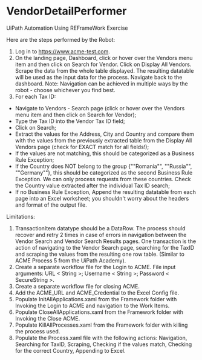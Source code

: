 # VendorDetailPerformer

UiPath Automation Using REFrameWork Exercise

Here are the steps performed by the Robot:
1. Log in to https://www.acme-test.com.
2. On the landing page, Dashboard, click or hover over the Vendors menu item and then click on Search for Vendor. Click on Display All Vendors. Scrape the data from the whole table displayed. The resulting datatable will be used as the input data for the process. Navigate back to the dashboard.
Note: Navigation can be achieved in multiple ways by the robot - choose whichever you find best.
3. For each Tax ID:
- Navigate to Vendors - Search page (click or hover over the Vendors menu item and then click on Search for Vendor);
- Type the Tax ID into the Vendor Tax ID field;
- Click on Search;
- Extract the values for the Address, City and Country and compare them with the values from the previously extracted table from the Display All Vendors page (check for EXACT match for all fields!);
- If the values are not matching, this should be categorized as a Business Rule Exception;
- If the Country does NOT belong to the group {""Romania"", ""Russia"", ""Germany""}, this should be categorized as the second Business Rule Exception. We can only process requests from these countries. Check the Country value extracted after the individual Tax ID search;
- If no Business Rule Exception, Append the resulting datatable from each page into an Excel worksheet; you shouldn't worry about the headers and format of the output file.

Limitations:
1. TransactionItem datatype should be a DataRow. The process should recover and retry 2 times in case of errors in navigation between the Vendor Search and Vendor Search Results pages. One transaction is the action of navigating to the Vendor Search page, searching for the TaxID and scraping the values from the resulting one row table. (Similar to ACME Process 5 from the UiPath Academy).
2. Create a separate workflow file for the Login to ACME. File input arguments: URL < String >; Username < String >; Password < SecureString >.
3. Create a separate workflow file for closing ACME.
4. Add the ACME_URL and ACME_Credential to the Excel Config file.
5. Populate InitAllApplications.xaml from the Framework folder with Invoking the Login to ACME and navigation to the Work Items.
6. Populate CloseAllApplications.xaml from the Framework folder with Invoking the Close ACME.
7. Populate KillAllProcesses.xaml from the Framework folder with killing the process used.
8. Populate the Process.xaml file with the following actions: Navigation, Searching for TaxID, Scraping, Checking if the values match, Checking for the correct Country, Appending to Excel.
